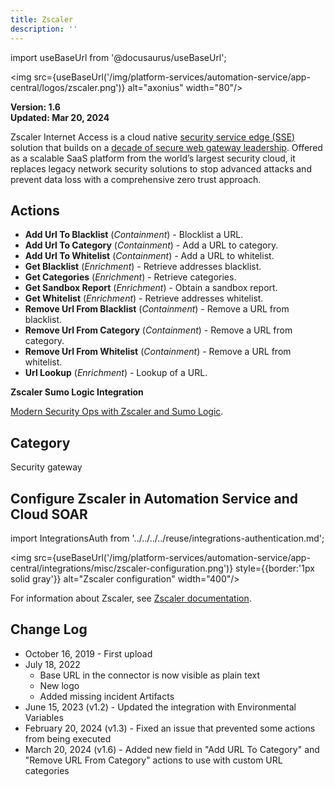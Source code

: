 ```yaml
---
title: Zscaler
description: ''
---
```


import useBaseUrl from '@docusaurus/useBaseUrl';

<img src={useBaseUrl('/img/platform-services/automation-service/app-central/logos/zscaler.png')} alt="axonius" width="80"/>

**Version: 1.6  
Updated: Mar 20, 2024**

Zscaler Internet Access is a cloud native [security service edge (SSE)](https://www.zscaler.com/solutions/zscaler-security-service-edge) solution that builds on a [decade of secure web gateway leadership](https://www.zscaler.com/gartner-magic-quadrant-secure-web-gateways-2020). Offered as a scalable SaaS platform from the world’s largest security cloud, it replaces legacy network security solutions to stop advanced attacks and prevent data loss with a comprehensive zero trust approach.

## Actions

* **Add Url To Blacklist** (*Containment*) - Blocklist a URL.
* **Add Url To Category** (*Containment*) - Add a URL to category.
* **Add Url To Whitelist** (*Containment*) - Add a URL to whitelist.
* **Get Blacklist** (*Enrichment*) - Retrieve addresses blacklist.
* **Get Categories** (*Enrichment*) - Retrieve categories.
* **Get Sandbox Report** (*Enrichment*) - Obtain a sandbox report.
* **Get Whitelist** (*Enrichment*) - Retrieve addresses whitelist.
* **Remove Url From Blacklist** (*Containment*) - Remove a URL from blacklist.
* **Remove Url From Category** (*Containment*) - Remove a URL from category.
* **Remove Url From Whitelist** (*Containment*) - Remove a URL from whitelist.
* **Url Lookup** (*Enrichment*) - Lookup of a URL.

**Zscaler Sumo Logic Integration**

[Modern Security Ops with Zscaler and Sumo Logic](https://www.youtube.com/watch?v=ZAReRGjdUns).

## Category

Security gateway

## Configure Zscaler in Automation Service and Cloud SOAR

import IntegrationsAuth from '../../../../reuse/integrations-authentication.md';

<IntegrationsAuth/>

<img src={useBaseUrl('/img/platform-services/automation-service/app-central/integrations/misc/zscaler-configuration.png')} style={{border:'1px solid gray'}} alt="Zscaler configuration" width="400"/>

For information about Zscaler, see [Zscaler documentation](https://help.zscaler.com/zia).

## Change Log

* October 16, 2019 - First upload
* July 18, 2022
    + Base URL in the connector is now visible as plain text
    + New logo
    + Added missing incident Artifacts
* June 15, 2023 (v1.2) - Updated the integration with Environmental Variables
* February 20, 2024 (v1.3) - Fixed an issue that prevented some actions from being executed
* March 20, 2024 (v1.6) - Added new field in "Add URL To Category" and "Remove URL From Category" actions to use with custom URL categories

